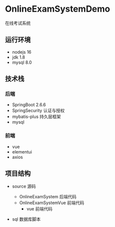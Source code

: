 # OnlineExamSystemDemo
在线考试系统
## 运行环境
- nodejs 16
- jdk 1.8
- mysql 8.0
## 技术栈
### 后端
- SpringBoot 2.6.6
- SpringSecurity 认证与授权
- mybatis-plus 持久层框架
- mysql
### 前端
- vue
- elementui
- axios

## 项目结构

- source 源码
  - OnlineExamSystem 后端代码
  - OnlineExamSystemVue 前端代码
    - vue 前端代码

- sql 数据库脚本

